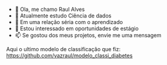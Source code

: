 
- 👋 Ola, me chamo Raul Alves
- 🌱 Atualmente estudo Ciência de dados
- 💞️ Em uma relação séria com o aprendizado
- 👀 Estou interessado em oportunidades de estágio
- 📫 Se gostou dos meus projetos, envie me uma mensagem


Aqui o ultimo modelo de classificação que fiz: https://github.com/vazraul/modelo_classi_diabetes
<!---
vazraul/vazraul is a ✨ special ✨ repository because its `README.md` (this file) appears on your GitHub profile.
You can click the Preview link to take a look at your changes.
--->
